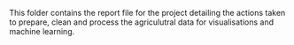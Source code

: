 This folder contains the report file for the project detailing the actions taken to prepare, clean and process the agriculutral data for visualisations and machine learning.
